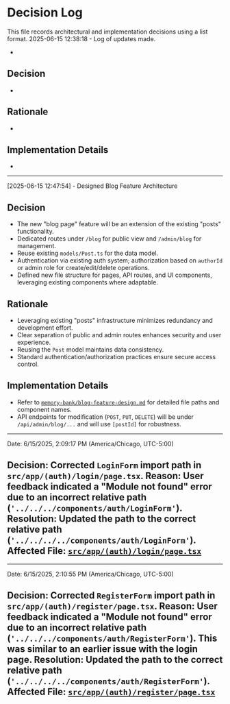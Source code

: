 # Decision Log

This file records architectural and implementation decisions using a list format.
2025-06-15 12:38:18 - Log of updates made.

*
      
## Decision

*
      
## Rationale 

*

## Implementation Details

*
---
[2025-06-15 12:47:54] - Designed Blog Feature Architecture

## Decision
*   The new "blog page" feature will be an extension of the existing "posts" functionality.
*   Dedicated routes under `/blog` for public view and `/admin/blog` for management.
*   Reuse existing `models/Post.ts` for the data model.
*   Authentication via existing auth system; authorization based on `authorId` or admin role for create/edit/delete operations.
*   Defined new file structure for pages, API routes, and UI components, leveraging existing components where adaptable.

## Rationale
*   Leveraging existing "posts" infrastructure minimizes redundancy and development effort.
*   Clear separation of public and admin routes enhances security and user experience.
*   Reusing the `Post` model maintains data consistency.
*   Standard authentication/authorization practices ensure secure access control.

## Implementation Details
*   Refer to [`memory-bank/blog-feature-design.md`](memory-bank/blog-feature-design.md:1) for detailed file paths and component names.
*   API endpoints for modification (`POST`, `PUT`, `DELETE`) will be under `/api/admin/blog/...` and will use `[postId]` for robustness.
---
Date: 6/15/2025, 2:09:17 PM (America/Chicago, UTC-5:00)

**Decision:** Corrected `LoginForm` import path in `src/app/(auth)/login/page.tsx`.
**Reason:** User feedback indicated a "Module not found" error due to an incorrect relative path (`'../../../components/auth/LoginForm'`).
**Resolution:** Updated the path to the correct relative path (`'../../../../components/auth/LoginForm'`).
**Affected File:** [`src/app/(auth)/login/page.tsx`](src/app/(auth)/login/page.tsx)
---
---
Date: 6/15/2025, 2:10:55 PM (America/Chicago, UTC-5:00)

**Decision:** Corrected `RegisterForm` import path in `src/app/(auth)/register/page.tsx`.
**Reason:** User feedback indicated a "Module not found" error due to an incorrect relative path (`'../../../components/auth/RegisterForm'`). This was similar to an earlier issue with the login page.
**Resolution:** Updated the path to the correct relative path (`'../../../../components/auth/RegisterForm'`).
**Affected File:** [`src/app/(auth)/register/page.tsx`](src/app/(auth)/register/page.tsx)
---